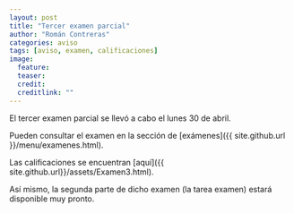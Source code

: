 ```yaml
---
layout: post
title: "Tercer examen parcial"
author: "Román Contreras"
categories: aviso 
tags: [aviso, examen, calificaciones]
image:
  feature: 
  teaser: 
  credit: 
  creditlink: ""
---
```


El tercer examen parcial se llevó a cabo el lunes 30 de abril.

Pueden consultar el examen en la sección de [exámenes]({{ site.github.url }}/menu/examenes.html).

Las calificaciones se encuentran [aquí]({{ site.github.url}}/assets/Examen3.html).

Así mismo, la segunda parte de dicho examen (la tarea examen) estará disponible muy pronto.
